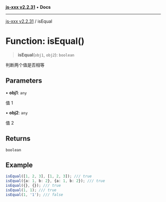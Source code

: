 [**js-xxx v2.2.31**](../README.md) • **Docs**

***

[js-xxx v2.2.31](../README.md) / isEqual

# Function: isEqual()

> **isEqual**(`obj1`, `obj2`): `boolean`

判断两个值是否相等

## Parameters

• **obj1**: `any`

值 1

• **obj2**: `any`

值 2

## Returns

`boolean`

## Example

```ts
isEqual([1, 2, 3], [1, 2, 3]); /// true
isEqual({a: 1, b: 2}, {a: 1, b: 2}); /// true
isEqual({}, {}); /// true
isEqual(1, 1); /// true
isEqual(1, '1'); /// false
```
